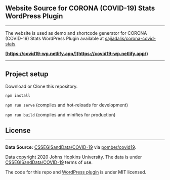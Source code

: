 ## Website Source for CORONA (COVID-19) Stats WordPress Plugin

----

The website is used as demo and shortcode generator for CORONA (COVID-19) Stats WordPress Plugin available at [sajjadalis/corona-covid-stats](https://github.com/sajjadalis/corona-covid-stats)

**[https://covid19-wp.netlify.app/](https://covid19-wp.netlify.app/)**

----
## Project setup

Download or Clone this repository.

`npm install`

`npm run serve` (compiles and hot-reloads for development)

`npm run build` (compiles and minifies for production)

## License
----
**Data Source:** [CSSEGISandData/COVID-19](https://github.com/CSSEGISandData/COVID-19) via [pomber/covid19](https://github.com/pomber/covid19). 

Data copyright 2020 Johns Hopkins University. The data is under [CSSEGISandData/COVID-19](https://github.com/CSSEGISandData/COVID-19) terms of use.

The code for this repo and [WordPress plugin](https://github.com/sajjadalis/corona-covid-stats) is under MIT licensed.